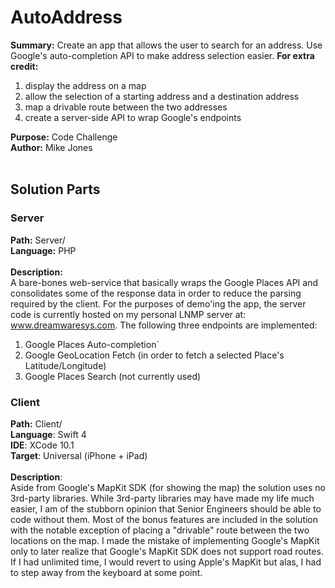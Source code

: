 # AutoAddress
**Summary:** Create an app that allows the user to search for an address.  Use Google's auto-completion API to make address selection easier.
**For extra credit:**
<ol>
  <li>display the address on a map</li>
  <li>allow the selection of a starting address and a destination address</li>
  <li>map a drivable route between the two addresses</li>
  <li>create a server-side API to wrap Google's endpoints</li>
</ol> 

**Purpose:** Code Challenge <br />
**Author:** Mike Jones <br /><br />

## Solution Parts

### Server
**Path:** Server/<br />
**Language:** PHP<br /><br />
**Description:** <br />
A bare-bones web-service that basically wraps the Google Places API and consolidates some of the response data in order to reduce the parsing required by the client. For the purposes of demo'ing the app, the server code is currently hosted on my personal LNMP server at: www.dreamwaresys.com.
The following three endpoints are implemented:
1. Google Places Auto-completion`
2. Google GeoLocation Fetch (in order to fetch a selected Place's Latitude/Longitude)
3. Google Places Search (not currently used)

### Client
**Path:** Client/<br />
**Language**: Swift 4<br />
**IDE**: XCode 10.1<br />
**Target**: Universal (iPhone + iPad)<br /><br />
**Description**: <br />
Aside from Google's MapKit SDK (for showing the map) the solution uses no 3rd-party libraries. While 3rd-party libraries may have made my life much easier, I am of the stubborn opinion that Senior Engineers should be able to code without them.  Most of the bonus features are included in the solution with the notable exception of placing a "drivable" route between the two locations on the map.  I made the mistake of implementing Google's MapKit only to later realize that Google's MapKit SDK does not support road routes.  If I had unlimited time, I would revert to using Apple's MapKit but alas, I had to step away from the keyboard at some point.
